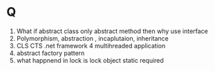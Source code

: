 # Q

1. What if abstract class only abstract method then why use interface
2. Polymorphism, abstraction , incaplutaion, inheritance
3. CLS CTS .net framework
4 multihreaded application
5. abstract factory pattern
6. what happnend in lock is lock object static required

